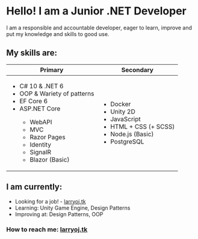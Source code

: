 # Hello! I am a Junior .NET Developer

I am a responsible and accountable developer, eager to learn, improve and put my knowledge and skills to good use.

## My skills are:
| Primary | Secondary |
| ------- | --------- |
| <ul><li>C# 10 & .NET 6</li><li>OOP & Wariety of patterns</li><li>EF Core 6</li><li>ASP.NET Core</li><ul><li>WebAPI</li><li>MVC</li><li>Razor Pages</li><li>Identity</li><li>SignalR</li><li>Blazor (Basic)</li></ul></ul> | <ul><li>Docker</li><li>Unity 2D</li><li>JavaScript</li><li>HTML + CSS (+ SCSS)</li><li>Node.js (Basic)</li><li>PostgreSQL</li></ul> |

## I am currently:
- Looking for a job! - [larryoj.tk](https://larryoj.tk/)
- Learning: Unity Game Engine, Design Patterns
- Improving at: Design Patterns, OOP

### How to reach me: [larryoj.tk](https://larryoj.tk/)
